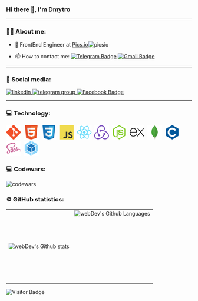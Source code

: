 ### Hi there 👋, I'm Dmytro

---

### :man_technologist: About me:
- 💼 FrontEnd Engineer at [Pics.io](https://pics.io/)<img src="
https://landing-assets.pics.io/img/picsio/creative-project-management/access-your-projects@2x.webp" width="40" height="40" alt="picsio" />

- :mailbox: How to contact me: [![Telegram Badge](https://img.shields.io/badge/-dmytrovasylenko6-blue?style=flat&logo=Telegram&logoColor=white)](https://t.me/dmytro_vasylenko6) [![Gmail Badge](https://img.shields.io/badge/-Gmail-red?style=flat&logo=Gmail&logoColor=white)](mailto:tredstoun651@gmail.com)

---

### 🤝 Social media:

  <div id="badges">
    <a href="https://www.linkedin.com/in/dmytro-vasylenko-4096211b8/" target="_blank">
      <img src="https://cdn-icons-png.flaticon.com/512/2504/2504799.png" width="40" height="40" alt="linkedin" />
    </a>
    <a href="https://t.me/dmytro_vasylenko6" target="_blank">
      <img src="https://cdn-icons-png.flaticon.com/512/2111/2111646.png" width="40" height="40" alt="telegram group" />
    </a>
    <a href="https://www.facebook.com/profile.php?id=100008214720165" target="_blank">
      <img src="https://cdn-icons-png.flaticon.com/512/5968/5968764.png" width="40" height="40" alt="Facebook Badge"/>
    </a>
  </div>

---

### 💻 Technology:

<div>
  <img src="https://github.com/devicons/devicon/blob/master/icons/git/git-original.svg" title="git" alt="git" width="40" height="40"/>&nbsp
  <img src="https://github.com/devicons/devicon/blob/master/icons/html5/html5-original.svg" title="html5" alt="html5" width="40" height="40"/>&nbsp
  <img src="https://github.com/devicons/devicon/blob/master/icons/css3/css3-original.svg" title="css" alt="css" width="40" height="40"/>&nbsp
  <img src="https://github.com/devicons/devicon/blob/master/icons/javascript/javascript-original.svg" title="javascript" alt="javascript" width="40" height="40"/>&nbsp
  <img src="https://github.com/devicons/devicon/blob/master/icons/react/react-original.svg" title="reactjs" alt="reactjs" width="40" height="40"/>&nbsp
  <img src="https://github.com/devicons/devicon/blob/master/icons/redux/redux-original.svg" title="redux" alt="redux" width="40" height="40"/>&nbsp
  <img src="https://github.com/devicons/devicon/blob/master/icons/nodejs/nodejs-original.svg" title="nodejs" alt="nodejs" width="40" height="40"/>&nbsp
  <img src="https://github.com/devicons/devicon/blob/master/icons/express/express-original.svg" title="express" alt="express" width="40" height="40"/>&nbsp
  <img src="https://github.com/devicons/devicon/blob/master/icons/mongodb/mongodb-original.svg" title="mongodb" alt="mongodb" width="40" height="40"/>&nbsp
  <img src="https://github.com/devicons/devicon/blob/master/icons/c/c-plain.svg" title="C" alt="C" width="40" height="40"/>&nbsp;
  <img src="https://github.com/devicons/devicon/blob/master/icons/sass/sass-original.svg" title="sass/scss" alt="sass/scss" width="40" height="40"/>&nbsp;
  <img src="https://github.com/devicons/devicon/blob/master/icons/webpack/webpack-original.svg" title="webpack" alt="webpack" width="40" height="40"/>&nbsp;
  <!-- <img src="https://github.com/devicons/devicon/blob/master/icons/redux/redux-original.svg" title="redux" alt="redux" width="40" height="40"/>&nbsp; -->
</div>

### 💻 Codewars:

![codewars](https://www.codewars.com/users/DmytroVasylenko6/badges/large)

### ⚙️ GitHub statistics:

<table>
  <tr>
    <td>
      <img align="left" src="http://github-readme-streak-stats.herokuapp.com?user=DmytroVasylenko6&theme=dark&background=000000" alt="webDev's Github stats" />
    </td>
    <td>
      <img height="195px" align="right" alt="webDev's Github Languages" src="https://github-readme-stats-sigma-five.vercel.app/api/top-langs/?username=DmytroVasylenko6&layout=compact&theme=vision-friendly-dark" />
    </td>
  </tr>
</table>

![Visitor Badge](https://visitor-badge.laobi.icu/badge?page_id=dmytrovasylenko6)
